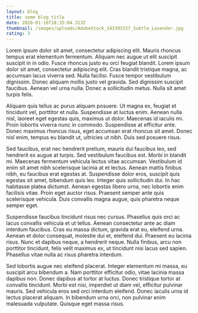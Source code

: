 ```yaml
---
layout: blog
title: some blog title
date: 2020-01-16T18:35:04.313Z
thumbnail: /images/uploads/AdobeStock_143393157_Subtle_Lavender.jpg
rating: 3
---
```

Lorem ipsum dolor sit amet, consectetur adipiscing elit. Mauris rhoncus tempus erat elementum fermentum. Aliquam nec augue ut elit suscipit suscipit in in odio. Fusce rhoncus justo eu orci feugiat blandit. Lorem ipsum dolor sit amet, consectetur adipiscing elit. Cras blandit tristique magna, ac accumsan lacus viverra sed. Nulla facilisi. Fusce tempor vestibulum dignissim. Donec aliquam mollis justo vel gravida. Sed dignissim suscipit faucibus. Aenean vel urna nulla. Donec a sollicitudin metus. Nulla sit amet turpis felis.

Aliquam quis tellus ac purus aliquam posuere. Ut magna ex, feugiat et tincidunt vel, porttitor et nulla. Suspendisse at luctus enim. Aenean nulla nisl, laoreet eget egestas quis, maximus ut dolor. Maecenas id iaculis mi. Proin lobortis viverra nunc in commodo. Suspendisse at efficitur ante. Donec maximus rhoncus risus, eget accumsan erat rhoncus sit amet. Donec nisl enim, tempus eu blandit ut, ultricies ut nibh. Duis sed posuere risus.

Sed faucibus, erat nec hendrerit pretium, mauris dui faucibus leo, sed hendrerit ex augue at turpis. Sed vestibulum faucibus est. Morbi in blandit mi. Maecenas fermentum vehicula lectus vitae accumsan. Vestibulum id enim sit amet nibh scelerisque lacinia at et lectus. Aenean mattis finibus nibh, eu faucibus erat egestas at. Suspendisse dolor eros, suscipit quis egestas sit amet, bibendum quis leo. Integer quis sollicitudin dui. In hac habitasse platea dictumst. Aenean egestas libero urna, nec lobortis enim facilisis vitae. Proin eget auctor risus. Praesent semper ante quis scelerisque vehicula. Duis convallis magna augue, quis pharetra neque semper eget.

Suspendisse faucibus tincidunt risus nec cursus. Phasellus quis orci ac lacus convallis vehicula et ut tellus. Aenean consectetur ante ac diam interdum faucibus. Cras eu massa dictum, gravida erat eu, eleifend urna. Aenean et dolor consequat, molestie dui et, eleifend dui. Praesent eu lacinia risus. Nunc et dapibus neque, a hendrerit neque. Nulla finibus, arcu non porttitor tincidunt, felis velit maximus ex, ut tincidunt nisi lacus sed sapien. Phasellus vitae nulla ac risus pharetra interdum.

Sed lobortis augue nec eleifend placerat. Integer elementum mi massa, eu suscipit arcu bibendum a. Nam porttitor efficitur odio, vitae lacinia massa dapibus non. Donec dapibus at tortor at luctus. Donec tristique tortor at convallis tincidunt. Morbi est nisi, imperdiet ut diam vel, efficitur pulvinar mauris. Sed vehicula eros sed orci interdum eleifend. Donec iaculis urna id lectus placerat aliquam. In bibendum urna orci, non pulvinar enim malesuada vulputate. Quisque eget massa risus.
